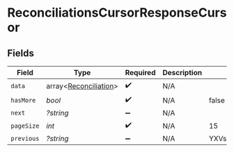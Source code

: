 # ReconciliationsCursorResponseCursor


## Fields

| Field                                                          | Type                                                           | Required                                                       | Description                                                    | Example                                                        |
| -------------------------------------------------------------- | -------------------------------------------------------------- | -------------------------------------------------------------- | -------------------------------------------------------------- | -------------------------------------------------------------- |
| `data`                                                         | array<[Reconciliation](../../models/shared/Reconciliation.md)> | :heavy_check_mark:                                             | N/A                                                            |                                                                |
| `hasMore`                                                      | *bool*                                                         | :heavy_check_mark:                                             | N/A                                                            | false                                                          |
| `next`                                                         | *?string*                                                      | :heavy_minus_sign:                                             | N/A                                                            |                                                                |
| `pageSize`                                                     | *int*                                                          | :heavy_check_mark:                                             | N/A                                                            | 15                                                             |
| `previous`                                                     | *?string*                                                      | :heavy_minus_sign:                                             | N/A                                                            | YXVsdCBhbmQgYSBtYXhpbXVtIG1heF9yZXN1bHRzLol=                   |
